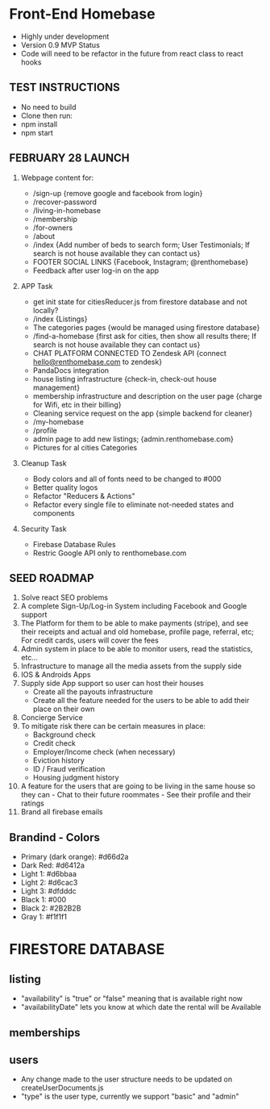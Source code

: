 # Front-End Homebase
 - Highly under development
 - Version 0.9 MVP Status
 - Code will need to be refactor in the future from react class to react hooks

## TEST INSTRUCTIONS
 - No need to build
 - Clone then run:
 - npm install
 - npm start

## FEBRUARY 28 LAUNCH
 1) Webpage content for:
    - /sign-up {remove google and facebook from login}
    - /recover-password
    - /living-in-homebase
    - /membership
    - /for-owners
    - /about
    - /index {Add number of beds to search form; User Testimonials; If search is not house available they can contact us}
    - FOOTER SOCIAL LINKS {Facebook, Instagram; @renthomebase}
    - Feedback after user log-in on the app

 2) APP Task
    - get init state for citiesReducer.js from firestore database and not locally?
    - /index {Listings}
    - The categories pages {would be managed using firestore database}
    - /find-a-homebase {first ask for cities, then show all results there; If search is not house available they can contact us}
    - CHAT PLATFORM CONNECTED TO Zendesk API {connect hello@renthomebase.com to zendesk}
    - PandaDocs integration
    - house listing infrastructure {check-in, check-out house management}
    - membership infrastructure and description on the user page {charge for Wifi, etc in their billing}
    - Cleaning service request on the app {simple backend for cleaner}
    - /my-homebase
    - /profile
    - admin page to add new listings; {admin.renthomebase.com}
    - Pictures for al cities Categories

 3) Cleanup Task
    - Body colors and all of fonts need to be changed to #000
    - Better quality logos
    - Refactor "Reducers & Actions"
    - Refactor every single file to eliminate not-needed states and components

 4) Security Task
    - Firebase Database Rules
    - Restric Google API only to renthomebase.com

## SEED ROADMAP
 1) Solve react SEO problems
 2) A complete Sign-Up/Log-in System including Facebook and Google support
 3) The Platform for them to be able to make payments (stripe), and see their receipts and actual and old homebase, profile page, referral, etc; For credit cards, users will cover the fees
 4) Admin system in place to be able to monitor users, read the statistics, etc...
 5) Infrastructure to manage all the media assets from the supply side
 6) IOS & Androids Apps
 7) Supply side App support so user can host their houses
    - Create all the payouts infrastructure
    - Create all the feature needed for the users to be able to add their place on their own
 8) Concierge Service
 9) To mitigate risk there can be certain measures in place:
    - Background check
    - Credit check
    - Employer/Income check (when necessary)
    - Eviction history
    - ID / Fraud verification
    - Housing judgment history
 10) A feature for the users that are going to be living in the same house so they can
    - Chat to their future roommates
    - See their profile and their ratings
 11) Brand all firebase emails

## Brandind - Colors
 - Primary (dark orange): #d66d2a
 - Dark Red: #d6412a
 - Light 1: #d6bbaa
 - Light 2: #d6cac3
 - Light 3: #dfdddc
 - Black 1: #000
 - Black 2: #2B2B2B
 - Gray 1: #f1f1f1

# FIRESTORE DATABASE

## listing
 - "availability" is "true" or "false" meaning that is available right now
 - "availabilityDate" lets you know at which date the rental will be Available

## memberships
## users
 - Any change made to the user structure needs to be updated on createUserDocuments.js
 - "type" is the user type, currently we support "basic" and "admin"
